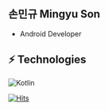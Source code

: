## 손민규 Mingyu Son
- Android Developer

## ⚡️ Technologies

![Kotlin](https://img.shields.io/badge/-Kotlin-430098?style=flat-square&logo=kotlin)

[![Hits](https://hits.seeyoufarm.com/api/count/incr/badge.svg?url=https%3A%2F%2Fgithub.com%2FBossMG-github&count_bg=%233DBCC8&title_bg=%23000000&icon=&icon_color=%23E7E7E7&title=GITHUB&edge_flat=false)](https://hits.seeyoufarm.com)

